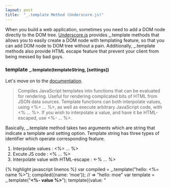 ```yaml
---
layout: post
title:  "_.template Method (Underscore.js)"
---
```


When you build a web application, sometimes you need to add a DOM node directly to the DOM tree. <a href="http://underscorejs.org/" target="_blank">Underscore.js</a> provides _.template methods that allows you to easily create a DOM node with templating feature, so that you can add DOM node to DOM tree without a pain. Additionally, _.template methods also provide HTML escape feature that prevent your client from being messed by bad guys. 
<!--excerpt_separator-->

<h3>template <small>_.template(templateString, [settings])</small></h3>

Let's move on to the <a href="http://underscorejs.org/#template" target="_blank">documentation</a>.

> Compiles JavaScript templates into functions that can be evaluated for rendering. Useful for rendering complicated bits of HTML from JSON data sources. Template functions can both interpolate values, using <%= … %>, as well as execute arbitrary JavaScript code, with <% … %>. If you wish to interpolate a value, and have it be HTML-escaped, use <%- … %>.

Basically, _.template method takes two arguments which are string that indicate a template and setting option. Template string has three types of identifier which operate corresponding feature.

<ol>
    <li>Interpolate values : <%= ... %></li>
    <li>Excute JS code : <% ... %></li>
    <li>Interpolate value with HTML-escape : <-% ... %></li>
</ol>

{% highlight javascript linenos %}
var compiled = _.template("hello: <%= name %>");
compiled({name: 'moe'});
// => "hello: moe"
var template = _.template("<b><%- value %></b>");
template({value: "<script>"});
// => "<b>&lt;script&gt;</b>"
var template = _.template("<% _.times(5, function(i){ %><%- i %><% }); %>");
template();
// => "01234"
{% endhighlight %}

Those are quite straitforward and simple features as a template engine.(There are tons of template engines for JavaScript) 

Let me introduce one more feature that underscore template engine provides for you. Assume that there are JSON data which contains username, text, updatedAt properties. Now you create template for those data and try to convert them in to a form of HTML element(string). 

But, what if some of the JSON data doesn't have username property? 

It will break your application and not work properly.
How do we solve this problem?

{% highlight javascript linenos %}
var template = _.template('<span class="snglMsg"><%- _.escape(username) %> :
 <%- _.escape(text) %> <br><%- moment(updatedAt).fromNow() %></span>');
template({ /* data without username property */ });
// => Throw Reference Error
{% endhighlight %}

You can pass the object <em>{variable: 'whatever'}</em> as a 2nd parameter when you call _.template method and set the variables inside template with <em>whatever.variableName</em>.

{% highlight javascript linenos %}
var template = _.template('<span class="snglMsg"><%- _.escape(data.username) 
%> : <%- _.escape(data.text) %> <br><%- moment(data.updatedAt).fromNow() %>
</span>' , {variable: 'data'});
template({ /* data without username property */ });
// => Return String with blank in location of missing property 
{% endhighlight %}



When you build a web application, sometimes you need to add a DOM node directly to the DOM tree. And this is one of the vulnerable moment that easily can be attacked by <a href="https://www.owasp.org/index.php/Cross-site_Scripting_(XSS)" target="_blank">XSS</a>. There are tons of XSS methods and Anti-XSS methods. But with Underscore, you can simply filter most of those malicious script. <strong>(NOT 100%!)</strong>

As I mentioned, <-% ... %> in template will allow you to interpolate value with <strong>HTML-escape</strong>. And Here is one more useful function that Underscore prepare for you.

<h4>escape</h4>

It's quite straight-forward to use. Just pass string as a argument, It will return HTML-escaped string. Isn't it cool?

{% highlight javascript linenos %}
_.escape('<script>');
// => "&lt;script&gt;"
_.escape(";document.createElement('div').text('you got pwned');");
// => ";document.createElement(&#x27;div&#x27;).text(&#x27;you got pwned&#x27;);"
{% endhighlight %}

<h3>Conclusion</h3>
Generally, recent JavaScript Frameworks provide built-in Escape feature to the users. So basically, users don't need to worry about it. But be aware that those escape features are not perfect and your application might be attacked anytime. 
